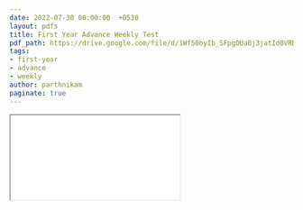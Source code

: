 ```yaml
---
date: 2022-07-30 00:00:00  +0530
layout: pdfs
title: First Year Advance Weekly Test
pdf_path: https://drive.google.com/file/d/1Wf50byIb_SFpgOUa0j3jatId0VRDOPjb/preview?usp=sharing
tags: 
- first-year 
- advance
- weekly
author: parthnikam
paginate: true
---
```


<iframe class="embed-pdf" src="{{ page.pdf_path }}#toolbar=0" seamless="seamless" scrolling="no" style="overflow:hidden"></iframe>
